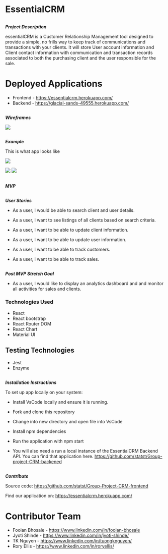 # EssentialCRM

##
**_Project Description_**

essentialCRM is a Customer Relationship Management tool designed to provide a simple, no frills way to keep track of communications and transactions with your clients. It will store User account information and Client contact information with communication and transaction records associated to both the purchasing client and the user responsible for the sale.

# Deployed Applications

- Frontend - https://essentialcrm.herokuapp.com/
- Backend - https://glacial-sands-49555.herokuapp.com/

##
**_Wireframes_**

![](src/Images/Snip20200521_2.png) 

##
**_Example_**

This is what app looks like

![](/src/Images/Snip20200521_1.png) 


![](src/Images/Snip20200521_4.png)
![](src/Images/Snip20200521_5.png)



##
**_MVP_**
##
**_User Stories_**

* As a user, I would be able to search client and user details.

* As a user, I want to see listings of all clients based on search criteria.

* As a user, I want to be able to update client information.

* As a user, I want to be able to update user information.

* As a user, I want to be able to track customers.

* As a user, I want to be able to track sales.


##
**_Post MVP Stretch Goal_**

* As a user, I would like to display an analytics dashboard and and monitor all activities for sales and clients.


### Technologies Used
- React
- React bootstrap
- React Router DOM
- React Chart
- Material UI

## Testing Technologies
- Jest
- Enzyme

##
**_Installation Instructions_**

To set up app locally on your system: 

* Install VsCode locally and ensure it is running.

* Fork and clone this repository

* Change into new directory and open file into VsCode

* Install npm dependencies

* Run the application with npm start

* You will also need a run a local instance of the EssentialCRM Backend API. You can find that application here. https://github.com/statst/Group-project-CRM-backened

##
**_Contribute_**

Source code: https://github.com/statst/Group-Project-CRM-frontend

Find our application on: https://essentialcrm.herokuapp.com/

# Contributor Team
- Foolan Bhosale - https://www.linkedin.com/in/foolan-bhosale
- Jyoti Shinde - https://www.linkedin.com/in/jyoti-shinde/
- TK Nguyen - https://www.linkedin.com/in/tuongknguyen/
- Rory Ellis - https://www.linkedin.com/in/roryellis/
